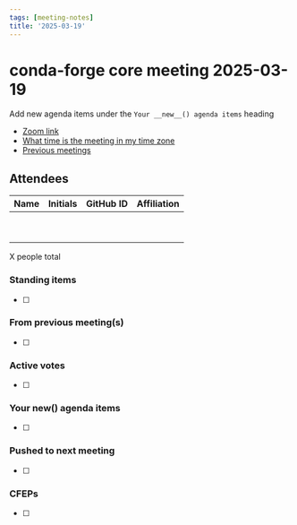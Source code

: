 ```yaml
---
tags: [meeting-notes]
title: '2025-03-19'
---
```

# conda-forge core meeting 2025-03-19

Add new agenda items under the `Your __new__() agenda items` heading

- [Zoom link](https://zoom.us/j/9138593505?pwd=SWh3dE1IK05LV01Qa0FJZ1ZpMzJLZz09)
- [What time is the meeting in my time zone](https://dateful.com/convert/utc?t=5pm)
- [Previous meetings](https://conda-forge.org/community/minutes/)

## Attendees

| Name                    | Initials | GitHub ID        | Affiliation                 |
| ----------------------- | -------- | ---------------  | --------------------------- |
|                         |          |                  |                             |
|                         |          |                  |                             |
|                         |          |                  |                             |
|                         |          |                  |                             |
|                         |          |                  |                             |
|                         |          |                  |                             |
|                         |          |                  |                             |
|                         |          |                  |                             |
|                         |          |                  |                             |

X people total

### Standing items

- [ ]

### From previous meeting(s)

- [ ]

### Active votes

- [ ]

### Your __new__() agenda items

- [ ]

### Pushed to next meeting

- [ ]

### CFEPs

- [ ]
